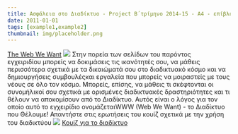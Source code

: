 ```yaml
---
title: Ασφάλεια στο Διαδίκτυο - Project B΄τρίμηνο 2014-15 - Α4 - επίβλεψη κ.Αμανατίδου
date: 2011-01-01
tags: [example1,example2]
thumbnail: img/placeholder.png
---
```

[The Web We Want](http://webwewant.eu/files/2014/07/Handbook_WWW_Grec.pdf) 
![](http://3.bp.blogspot.com/-hqHWSOYGV3g/VJFM9bc_CaI/AAAAAAAAAIg/W4IHs25WNt4/s1600/%CE%94%CE%B9%CE%B1%CE%B4%CE%AF%CE%BA%CF%84%CF%85%CE%BF.jpg) 
Στην πορεία των σελίδων του παρόντος εγχειριδίου μπορείς να δοκιμάσεις τις ικανότητές σου, να μάθεις περισσότερα σχετικά με τα δικαιώματά σου στο διαδικτυακό κόσμο και να δημιουργήσεις συμβουλέςκαι εργαλεία που μπορείς να μοιραστείς με τους νέους σε όλο τον κόσμο. Μπορείς, επίσης, να μάθεις τι σκέφτονται οι συνομήλικοί σου σχετικά με ορισμένες διαδικτυακές δραστηριότητες και τι θέλουν να αποκομίσουν από το Διαδίκτυο. Αυτός είναι ο λόγος για τον οποίο αυτό το εγχειρίδιο ονομάζεταιWWW (Web We Want) - το Διαδίκτυο που Θέλουμε! 
Απαντήστε στις ερωτήσεις του κουίζ σχετικά με την χρήση του διαδικτύου 
![](http://4.bp.blogspot.com/-6B95DDR3ecs/VJiFI8DIjlI/AAAAAAAAAJg/BzFCbAEiYIc/s1600/take%2Ba%2Blook.png) 
[Κουίζ για το διαδίκτυο](http://internet-safety.sch.gr/IS/html/quiz_ks3.htm)
